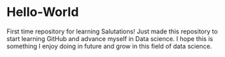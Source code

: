 # Hello-World
First time repository for learning
Salutations! Just made this repository to start learning GitHub and advance myself in Data science. I hope this is something I enjoy doing in future and grow in this field of data science.
